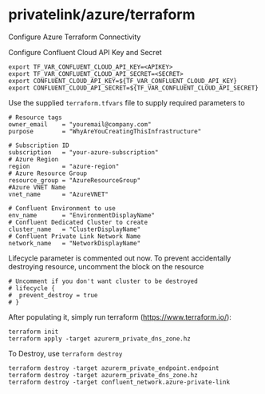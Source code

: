 # privatelink/azure/terraform

Configure Azure Terraform Connectivity

Configure Confluent Cloud API Key and Secret

    export TF_VAR_CONFLUENT_CLOUD_API_KEY=<APIKEY>
    export TF_VAR_CONFLUENT_CLOUD_API_SECRET=<SECRET>
    export CONFLUENT_CLOUD_API_KEY=${TF_VAR_CONFLUENT_CLOUD_API_KEY}
    export CONFLUENT_CLOUD_API_SECRET=${TF_VAR_CONFLUENT_CLOUD_API_SECRET}

Use the supplied `terraform.tfvars` file to supply required parameters to
    
    # Resource tags
    owner_email    = "youremail@company.com"
    purpose        = "WhyAreYouCreatingThisInfrastructure"

    # Subscription ID
    subscription   = "your-azure-subscription"
    # Azure Region
    region         = "azure-region"
    # Azure Resource Group
    resource_group = "AzureResourceGroup"
    #Azure VNET Name
    vnet_name      = "AzureVNET"

    # Confluent Environment to use
    env_name       = "EnvironmentDisplayName"
    # Confluent Dedicated Cluster to create
    cluster_name   = "ClusterDisplayName"
    # Confluent Private Link Network Name
    network_name   = "NetworkDisplayName"

Lifecycle parameter is commented out now. To prevent accidentally destroying resource, uncomment the block on the resource
    
    # Uncomment if you don't want cluster to be destroyed
    # lifecycle {
    #  prevent_destroy = true
    # }

After populating it, simply run terraform (https://www.terraform.io/):

    terraform init
    terraform apply -target azurerm_private_dns_zone.hz

To Destroy, use `terraform destroy`

    terraform destroy -target azurerm_private_endpoint.endpoint
    terraform destroy -target azurerm_private_dns_zone.hz
    terraform destroy -target confluent_network.azure-private-link
